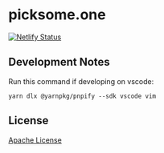 # picksome.one

[![Netlify Status](https://api.netlify.com/api/v1/badges/a24215e8-7061-412d-8a2e-adae422ecf0a/deploy-status)](https://app.netlify.com/sites/festive-northcutt-9005bc/deploys)

## Development Notes

Run this command if developing on vscode:

```
yarn dlx @yarnpkg/pnpify --sdk vscode vim
```

## License

[Apache License](./LICENSE)
